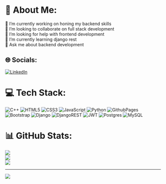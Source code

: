# 💫 About Me:
🔭 I’m currently working on honing my backend skills<br>👯 I’m looking to collaborate on full stack development<br>🤝 I’m looking for help with frontend development<br>🌱 I’m currently learning django rest <br>💬 Ask me about backend development <br>


## 🌐 Socials:
[![LinkedIn](https://img.shields.io/badge/LinkedIn-Mohit-blue)](https://www.linkedin.com/in/mohit-kumar-b75864248)

# 💻 Tech Stack:
![C++](https://img.shields.io/badge/c++-%2300599C.svg?style=for-the-badge&logo=c%2B%2B&logoColor=white) ![HTML5](https://img.shields.io/badge/html5-%23E34F26.svg?style=for-the-badge&logo=html5&logoColor=white) ![CSS3](https://img.shields.io/badge/css3-%231572B6.svg?style=for-the-badge&logo=css3&logoColor=white) ![JavaScript](https://img.shields.io/badge/javascript-%23323330.svg?style=for-the-badge&logo=javascript&logoColor=%23F7DF1E) ![Python](https://img.shields.io/badge/python-3670A0?style=for-the-badge&logo=python&logoColor=ffdd54) ![GithubPages](https://img.shields.io/badge/github%20pages-121013?style=for-the-badge&logo=github&logoColor=white) ![Bootstrap](https://img.shields.io/badge/bootstrap-%238511FA.svg?style=for-the-badge&logo=bootstrap&logoColor=white) ![Django](https://img.shields.io/badge/django-%23092E20.svg?style=for-the-badge&logo=django&logoColor=white) ![DjangoREST](https://img.shields.io/badge/DJANGO-REST-ff1709?style=for-the-badge&logo=django&logoColor=white&color=ff1709&labelColor=gray) ![JWT](https://img.shields.io/badge/JWT-black?style=for-the-badge&logo=JSON%20web%20tokens) ![Postgres](https://img.shields.io/badge/postgres-%23316192.svg?style=for-the-badge&logo=postgresql&logoColor=white) ![MySQL](https://img.shields.io/badge/mysql-%2300000f.svg?style=for-the-badge&logo=mysql&logoColor=white)
# 📊 GitHub Stats:
![](https://github-readme-stats.vercel.app/api?username=mk590&theme=dark&hide_border=false&include_all_commits=true&count_private=true)<br/>
![](https://github-readme-streak-stats.herokuapp.com/?user=mk590&theme=dark&hide_border=false)<br/>
![](https://github-readme-stats.vercel.app/api/top-langs/?username=mk590&theme=dark&hide_border=false&include_all_commits=true&count_private=true&layout=compact)

---
[![](https://visitcount.itsvg.in/api?id=mk590&icon=0&color=0)](https://visitcount.itsvg.in)

<!-- Proudly created with GPRM ( https://gprm.itsvg.in ) -->
